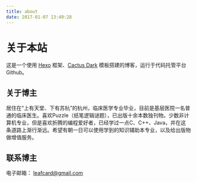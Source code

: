 ```yaml
---
title: about
date: 2017-01-07 13:49:28
---
```


# 关于本站

这是一个使用 [Hexo](http://hexo.io) 框架、[Cactus Dark](https://github.com/probberechts/cactus-dark) 模板搭建的博客，运行于代码托管平台 <i class="fa fa-github" aria-hidden="true"></i> Github。

## 关于博主

居住在“上有天堂、下有苏杭”的杭州，临床医学专业毕业，目前是基层医院一名普通的临床医生。喜欢Puzzle（纸笔逻辑谜题），已出版十余本数独刊物。少数非计算机专业，但是喜欢折腾的编程爱好者，已经学过一点C、C++、Java，并在这条道路上渐行渐远。希望有朝一日可以使用学到的知识辅助本专业，以及给出版物做增值服务。


## 联系博主

电子邮箱： [leafcard@gmail.com](mailto:leafcard@gmail.com)
